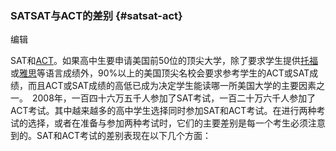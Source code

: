 ### SATSAT与ACT的差别 {#satsat-act}

编辑

SAT和[ACT](http://baike.baidu.com/view/95399.htm)。如果高中生要申请美国前50位的顶尖大学，除了要求学生提供[托福](http://baike.baidu.com/view/1324.htm)或[雅思](http://baike.baidu.com/view/1944.htm)等语言成绩外，90%以上的美国顶尖名校会要求参考学生的ACT或SAT成绩，而且ACT或SAT成绩的高低已成为决定学生能读哪一所美国大学的主要因素之一。　2008年，一百四十六万五千人参加了SAT考试，一百二十万六千人参加了ACT考试。其中越来越多的高中学生选择同时参加SAT和ACT考试。在进行两种考试的选择，或者在准备与参加两种考试时，它们的主要差别是每一个考生必须注意到的。SAT和ACT考试的差别表现在以下几个方面：